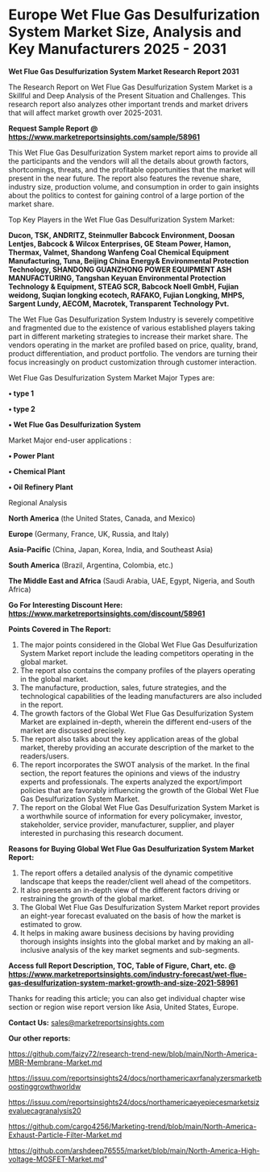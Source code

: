 # Europe Wet Flue Gas Desulfurization System Market Size, Analysis and Key Manufacturers 2025 - 2031

<strong>Wet Flue Gas Desulfurization System Market Research Report 2031</strong>

The Research Report on Wet Flue Gas Desulfurization System Market is a Skillful and Deep Analysis of the Present Situation and Challenges. This research report also analyzes other important trends and market drivers that will affect market growth over 2025-2031.

<strong>Request Sample Report @ <a href=https://www.marketreportsinsights.com/sample/58961>https://www.marketreportsinsights.com/sample/58961</a></strong>

This Wet Flue Gas Desulfurization System market report aims to provide all the participants and the vendors will all the details about growth factors, shortcomings, threats, and the profitable opportunities that the market will present in the near future. The report also features the revenue share, industry size, production volume, and consumption in order to gain insights about the politics to contest for gaining control of a large portion of the market share.

Top Key Players in the Wet Flue Gas Desulfurization System Market:

<strong>Ducon, TSK, ANDRITZ, Steinmuller Babcock Environment, Doosan Lentjes, Babcock & Wilcox Enterprises, GE Steam Power, Hamon, Thermax, Valmet, Shandong Wanfeng Coal Chemical Equipment Manufacturing, Tuna, Beijing China Energy& Environmental Protection Technology, SHANDONG GUANZHONG POWER EQUIPMENT ASH MANUFACTURING, Tangshan Keyuan Environmental Protection Technology & Equipment, STEAG SCR, Babcock Noell GmbH, Fujian weidong, Suqian longking ecotech, RAFAKO, Fujian Longking, MHPS, Sargent Lundy, AECOM, Macrotek, Transparent Technology Pvt.</strong>

The Wet Flue Gas Desulfurization System Industry is severely competitive and fragmented due to the existence of various established players taking part in different marketing strategies to increase their market share. The vendors operating in the market are profiled based on price, quality, brand, product differentiation, and product portfolio. The vendors are turning their focus increasingly on product customization through customer interaction.

Wet Flue Gas Desulfurization System Market Major Types are:

<strong>• type 1

• type 2

• Wet Flue Gas Desulfurization System</strong>

Market Major end-user applications :

<strong>• Power Plant

• Chemical Plant

• Oil Refinery Plant</strong>

Regional Analysis

</u><strong><b>North America</b></strong> (the United States, Canada, and Mexico)

<strong><b>Europe </b></strong>(Germany, France, UK, Russia, and Italy)

<strong><b>Asia-Pacific</b></strong> (China, Japan, Korea, India, and Southeast Asia)

<strong><b>South America</b></strong> (Brazil, Argentina, Colombia, etc.)

<strong><b>The Middle East and Africa</b></strong> (Saudi Arabia, UAE, Egypt, Nigeria, and South Africa)

<strong>Go For Interesting Discount Here: <a href=https://www.marketreportsinsights.com/discount/58961>https://www.marketreportsinsights.com/discount/58961</a></strong>

<strong>Points Covered in The Report:</strong>
<ol>
  <li>The major points considered in the Global Wet Flue Gas Desulfurization System Market report include the leading competitors operating in the global market.</li>
  <li>The report also contains the company profiles of the players operating in the global market.</li>
  <li>The manufacture, production, sales, future strategies, and the technological capabilities of the leading manufacturers are also included in the report.</li>
  <li>The growth factors of the Global Wet Flue Gas Desulfurization System Market are explained in-depth, wherein the different end-users of the market are discussed precisely.</li>
  <li>The report also talks about the key application areas of the global market, thereby providing an accurate description of the market to the readers/users.</li>
  <li>The report incorporates the SWOT analysis of the market. In the final section, the report features the opinions and views of the industry experts and professionals. The experts analyzed the export/import policies that are favorably influencing the growth of the Global Wet Flue Gas Desulfurization System Market.</li>
  <li>The report on the Global Wet Flue Gas Desulfurization System Market is a worthwhile source of information for every policymaker, investor, stakeholder, service provider, manufacturer, supplier, and player interested in purchasing this research document.</li>
</ol>
<strong>Reasons for Buying Global Wet Flue Gas Desulfurization System Market Report:</strong>

<ol>
  <li>The report offers a detailed analysis of the dynamic competitive landscape that keeps the reader/client well ahead of the competitors.</li>
  <li>It also presents an in-depth view of the different factors driving or restraining the growth of the global market.</li>
  <li>The Global Wet Flue Gas Desulfurization System Market report provides an eight-year forecast evaluated on the basis of how the market is estimated to grow.</li>
  <li>It helps in making aware business decisions by having providing thorough insights insights into the global market and by making an all-inclusive analysis of the key market segments and sub-segments.</li>
</ol>
<strong>Access full Report Description, TOC, Table of Figure, Chart, etc. @ <a href=https://www.marketreportsinsights.com/industry-forecast/wet-flue-gas-desulfurization-system-market-growth-and-size-2021-58961>https://www.marketreportsinsights.com/industry-forecast/wet-flue-gas-desulfurization-system-market-growth-and-size-2021-58961</a></strong>


Thanks for reading this article; you can also get individual chapter wise section or region wise report version like Asia, United States, Europe.

<strong>Contact Us:</strong>
sales@marketreportsinsights.com

<strong>Our other reports:</strong>

<a href=https://github.com/faizy72/research-trend-new/blob/main/North-America-MBR-Membrane-Market.md>https://github.com/faizy72/research-trend-new/blob/main/North-America-MBR-Membrane-Market.md</a>

<a href=https://issuu.com/reportsinsights24/docs/northamericaxrfanalyzersmarketboostinggrowthworldw>https://issuu.com/reportsinsights24/docs/northamericaxrfanalyzersmarketboostinggrowthworldw</a>

<a href=https://issuu.com/reportsinsights24/docs/northamericaeyepiecesmarketsizevaluecagranalysis20>https://issuu.com/reportsinsights24/docs/northamericaeyepiecesmarketsizevaluecagranalysis20</a>

<a href=https://github.com/cargo4256/Marketing-trend/blob/main/North-America-Exhaust-Particle-Filter-Market.md>https://github.com/cargo4256/Marketing-trend/blob/main/North-America-Exhaust-Particle-Filter-Market.md</a>

<a href=https://github.com/arshdeep76555/market/blob/main/North-America-High-voltage-MOSFET-Market.md>https://github.com/arshdeep76555/market/blob/main/North-America-High-voltage-MOSFET-Market.md</a>"
